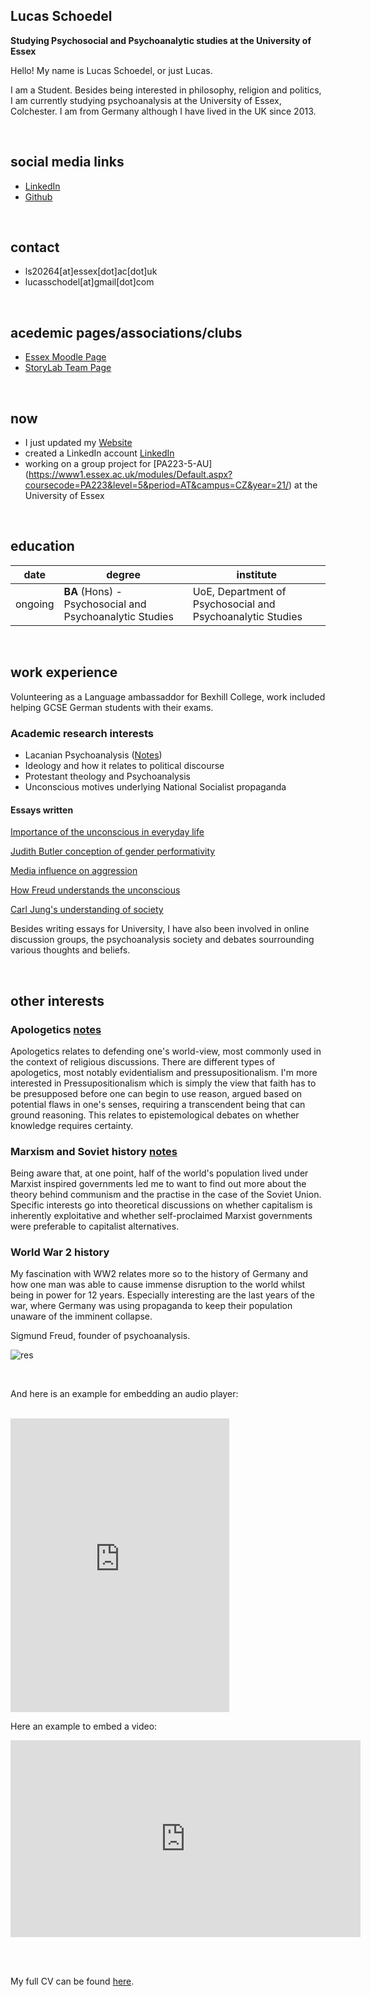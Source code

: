 ## Lucas Schoedel
**Studying Psychosocial and Psychoanalytic studies at the University of Essex**  

Hello! My name is Lucas Schoedel, or just Lucas. 

I am a Student. Besides being interested in philosophy, religion and politics, I am currently studying psychoanalysis at the University of Essex, Colchester. I am from Germany although I have lived in the UK since 2013. 

<br>

## social media links
- [LinkedIn](https://www.linkedin.com/in/lucas-schoedel-1a5649225/)
- [Github](https://github.com/2001057)

<br>

## contact
- ls20264[at]essex[dot]ac[dot]uk
- lucasschodel[at]gmail[dot]com

<br>

## acedemic pages/associations/clubs
- [Essex Moodle Page](https://moodle.essex.ac.uk/user/profile.php?id=164180)
- [StoryLab Team Page](https://storylabresearch.com/team/)

<br>

## now
- I just updated my [Website](https://2001057.github.io/CS220-AU-portfolio/)
- created a LinkedIn account [LinkedIn](https://www.linkedin.com/in/lucas-schoedel-1a5649225/)
- working on a group project for [PA223-5-AU] (https://www1.essex.ac.uk/modules/Default.aspx?coursecode=PA223&level=5&period=AT&campus=CZ&year=21/) at the University of Essex

<br>

## education

| date | degree | institute |
--- | --- | ---
| ongoing | **BA** (Hons) - Psychosocial and Psychoanalytic Studies | UoE, Department of Psychosocial and Psychoanalytic Studies |

<br>

## work experience
Volunteering as a Language ambassaddor for Bexhill College, work included helping GCSE German students with their exams.

### Academic research interests
- Lacanian Psychoanalysis ([Notes](https://github.com/2001057/CS220-AU-portfolio/blob/main/assets/img/Lacan.pdf))
- Ideology and how it relates to political discourse
- Protestant theology and Psychoanalysis
- Unconscious motives underlying National Socialist propaganda

#### Essays written
[Importance of the unconscious in everyday life](https://github.com/2001057/CS220-AU-portfolio/blob/main/assets/img/Unconscious%20Essay_2001057.pdf)

[Judith Butler conception of gender performativity](https://github.com/2001057/CS220-AU-portfolio/blob/main/assets/img/PA134_2001057.pdf)

[Media influence on aggression](https://github.com/2001057/CS220-AU-portfolio/blob/main/assets/img/Media%20influence%20on%20aggression.pdf)

[How Freud understands the unconscious](https://github.com/2001057/CS220-AU-portfolio/blob/main/assets/img/PA208_2001057%20Freud.pdf)

[Carl Jung's understanding of society](https://github.com/2001057/CS220-AU-portfolio/blob/main/assets/img/PA209_2001057.pdf)

Besides writing essays for University, I have also been involved in online discussion groups, the psychoanalysis society and debates sourrounding various thoughts and beliefs.

<br>

## other interests
### Apologetics [notes](https://github.com/2001057/CS220-AU-portfolio/blob/main/assets/img/Pressupositionalism.pdf)
Apologetics relates to defending one's world-view, most commonly used in the context of religious discussions. There are different types of apologetics, most notably evidentialism and pressupositionalism. I'm more interested in Pressupositionalism which is simply the view that faith has to be presupposed before one can begin to use reason, argued based on potential flaws in one's senses, requiring a transcendent being that can ground reasoning. This relates to epistemological debates on whether knowledge requires certainty.

### Marxism and Soviet history [notes](https://github.com/2001057/CS220-AU-portfolio/blob/main/assets/img/Marxism.pdf)
Being aware that, at one point, half of the world's population lived under Marxist inspired governments led me to want to find out more about the theory behind communism and the practise in the case of the Soviet Union. Specific interests go into theoretical discussions on whether capitalism is inherently exploitative and whether self-proclaimed Marxist governments were preferable to capitalist alternatives.

### World War 2 history
My fascination with WW2 relates more so to the history of Germany and how one man was able to cause immense disruption to the world whilst being in power for 12 years. Especially interesting are the last years of the war, where Germany was using propaganda to keep their population unaware of the imminent collapse.
<br>

Sigmund Freud, founder of psychoanalysis.

![res](https://3.bp.blogspot.com/-1FNoZfnwoaE/UtrZ1l-OtAI/AAAAAAAAAd0/S7qHe4trZbI/s1600/Sigmund+Freud.jpg)

<br>

And here is an example for embedding an audio player:

<br>

<iframe style="border: 0; width: 350px; height: 470px;" src="https://bandcamp.com/EmbeddedPlayer/album=3437348308/size=large/bgcol=ffffff/linkcol=0687f5/tracklist=false/transparent=true/" seamless><a href="https://tedor.bandcamp.com/album/secret-place-remixes">Secret Place + Remixes by Krisztián | tEdör | Hofstädter</a></iframe>

<br>

Here an example to embed a video:

<iframe width="560" height="315" src="https://www.youtube.com/embed/2nk_eLk1kGY" title="YouTube video player" frameborder="0" allow="accelerometer; autoplay; clipboard-write; encrypted-media; gyroscope; picture-in-picture" allowfullscreen></iframe>

<br><br> 

My full CV can be found [here](https://khofstadter.com/assets/doc/KHofstader-CV.pdf).
